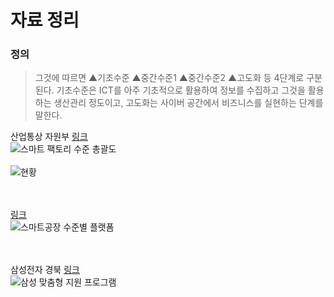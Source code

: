 # 자료 정리

### 정의
> 그것에 따르면 ▲기초수준 ▲중간수준1 ▲중간수준2 ▲고도화 등 4단계로 구분된다. 기초수준은 ICT를 아주 기초적으로 활용하여 정보를 수집하고 그것을 활용하는 생산관리 정도이고, 고도화는 사이버 공간에서 비즈니스를 실현하는 단계를 말한다.

산업통상 자원부 [링크](https://steemit.com/kr/@clutho/gj5bz-smart-factory)<br />
![스마트 팩토리 수준 총괄도](https://steemitimages.com/DQmTVP51VrxxLSv2pfDSg4owPJYkvTYZAfr6KFT6in7GDwe/%EC%8A%A4%EB%A7%88%ED%8A%B8%20%ED%8C%A9%ED%86%A0%EB%A6%AC%20%EB%8B%A8%EA%B3%84%EB%B3%84%20%EC%88%98%EC%A4%80%20%EC%B4%9D%EA%B4%84%EB%8F%84.png)<br /><br />
![현황](https://cdn.steemitimages.com/0x0/https://steemitimages.com/DQmeCadUKFHHDNZYEmzjGGFSJK6tacecqoFSWCGyByxGN5a/%EC%8A%A4%EB%A7%88%ED%8A%B8%20%EA%B3%B5%EC%9E%A5%20%EA%B5%AC%ED%98%84%20%EC%A0%95%EB%8F%84%20%EC%8A%A4%EB%A7%88%ED%8A%B8%EA%B3%B5%EC%9E%A5%EC%B6%94%EC%A7%84%EB%8B%A8%20%EA%B8%B0%EC%A4%80%20%EC%82%B0%EC%97%85%ED%86%B5%EC%83%81%EC%9E%90%EC%9B%90%EB%B6%80.png)

<br /><br />
[링크](http://www.msdkr.com/news/articlePrint.html?idxno=1101)<br />
![스마트공장 수준별 플랫폼](http://www.msdkr.com/news/photo/201702/1101_2091_549.jpg)

<br /><br />
삼성전자 경북 [링크](https://news.samsung.com/kr/%EC%82%BC%EC%84%B1%EC%A0%84%EC%9E%90-%EB%8C%80%EA%B5%AC%EA%B2%BD%EB%B6%81-%EA%B2%BD%EC%A0%9C%EC%97%90-%EB%8F%9B-%EB%8B%AC%EB%8B%A4-%EC%A0%9C%EC%A1%B0-%ED%98%81%EC%8B%A0%EC%9C%BC%EB%A1%9C-%EC%B0%BD)<br />
![삼성 맞춤형 지원 프로그램](https://news.samsung.com/kr/wp-content/uploads/2015/08/%EA%B2%BD%EB%B6%81%EC%8A%A4%EB%A7%88%ED%8A%B8%ED%8C%A9%ED%86%A0%EB%A6%AC_%ED%91%9C1.jpg)
